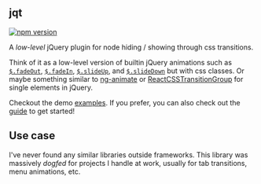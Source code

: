 ## jqt
[![npm version](https://img.shields.io/npm/v/@srph/jqt.svg?style=flat-square)](https://www.npmjs.com/package/@srph/jqt)

A *low-level* jQuery plugin for node hiding / showing through css transitions.

Think of it as a low-level version of builtin jQuery animations such as [`$.fadeOut`](http://api.jquery.com/fadeout/), [`$.fadeIn`](http://api.jquery.com/fadein/), [`$.slideUp`](http://api.jquery.com/slideup/), and [`$.slideDown`](http://api.jquery.com/slidedown/) but with css classes. Or maybe something similar to [ng-animate](https://docs.angularjs.org/api/ngAnimate) or [ReactCSSTransitionGroup](https://facebook.github.io/react/docs/animation.html) for single elements in jQuery.

Checkout the demo [examples](https://srph.github.io/jqt). If you prefer, you can also check out the [guide](guide.md) to get started!

## Use case
I've never found any similar libraries outside frameworks. This library was massively *dogfed* for projects I handle at work, usually for tab transitions, menu animations, etc.